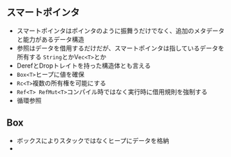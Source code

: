 ## スマートポインタ
- スマートポインタはポインタのように振舞うだけでなく、追加のメタデータと能力があるデータ構造
- 参照はデータを借用するだけだが、スマートポインタは指しているデータを所有する `String`とかV`ec<T>`とか
- DerefとDropトレイトを持った構造体とも言える
- `Box<T>`ヒープに値を確保
- `Rc<T>`複数の所有権を可能にする
- `Ref<T> RefMut<T>`コンパイル時ではなく実行時に借用規則を強制する
- 循環参照

## Box
- ボックスによりスタックではなくヒープにデータを格納
- 

